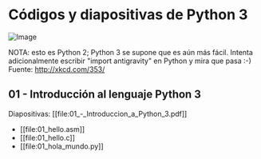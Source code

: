 # Códigos y diapositivas de Python 3

![Image](http://imgs.xkcd.com/comics/python.png)

NOTA: esto es Python 2; Python 3 se supone que es aún más fácil. Intenta adicionalmente escribir "import antigravity" en Python y mira que pasa :-)
Fuente: http://xkcd.com/353/


## 01 - Introducción al lenguaje Python 3
Diapositivas: [[file:01_-_Introduccion_a_Python_3.pdf]]
- [[file:01_hello.asm]]
- [[file:01_hello.c]]
- [[file:01_hola_mundo.py]]
